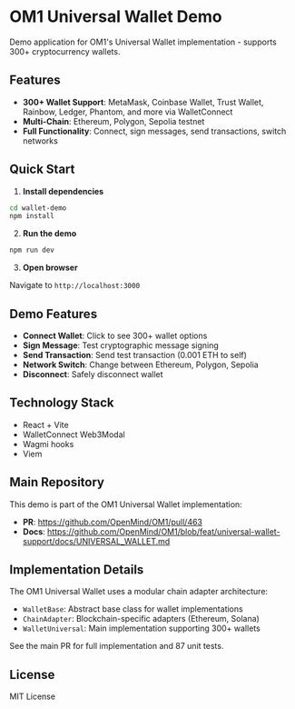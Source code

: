 # OM1 Universal Wallet Demo

Demo application for OM1's Universal Wallet implementation - supports 300+ cryptocurrency wallets.

## Features

- **300+ Wallet Support**: MetaMask, Coinbase Wallet, Trust Wallet, Rainbow, Ledger, Phantom, and more via WalletConnect
- **Multi-Chain**: Ethereum, Polygon, Sepolia testnet
- **Full Functionality**: Connect, sign messages, send transactions, switch networks

## Quick Start

1. **Install dependencies**

```bash
cd wallet-demo
npm install
```

2. **Run the demo**

```bash
npm run dev
```

3. **Open browser**

Navigate to `http://localhost:3000`

## Demo Features

- **Connect Wallet**: Click to see 300+ wallet options
- **Sign Message**: Test cryptographic message signing
- **Send Transaction**: Send test transaction (0.001 ETH to self)
- **Network Switch**: Change between Ethereum, Polygon, Sepolia
- **Disconnect**: Safely disconnect wallet

## Technology Stack

- React + Vite
- WalletConnect Web3Modal
- Wagmi hooks
- Viem

## Main Repository

This demo is part of the OM1 Universal Wallet implementation:

- **PR**: https://github.com/OpenMind/OM1/pull/463
- **Docs**: https://github.com/OpenMind/OM1/blob/feat/universal-wallet-support/docs/UNIVERSAL_WALLET.md

## Implementation Details

The OM1 Universal Wallet uses a modular chain adapter architecture:

- `WalletBase`: Abstract base class for wallet implementations
- `ChainAdapter`: Blockchain-specific adapters (Ethereum, Solana)
- `WalletUniversal`: Main implementation supporting 300+ wallets

See the main PR for full implementation and 87 unit tests.

## License

MIT License
